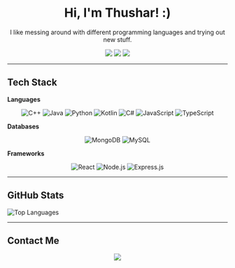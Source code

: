 <h1 align="center">Hi, I'm Thushar! :)</h1>

<p align="center">
I like messing around with different programming languages and trying out new stuff.
</p>

<p align="center">
<a href="https://www.linkedin.com/in/thushar-joji-5a47301b2/" target="_blank"><img src="https://img.shields.io/badge/LinkedIn-blue?style=for-the-badge&logo=linkedin&logoColor=white" /></a>
<a href="https://leetcode.com/u/thusharjoji1/" target="_blank"><img src="https://img.shields.io/badge/LeetCode-orange?style=for-the-badge&logo=leetcode&logoColor=white" /></a>
<a href="https://github.com/thushar003?tab=repositories" target="_blank"><img src="https://img.shields.io/badge/GitHub-181717?style=for-the-badge&logo=github&logoColor=white" /></a>
</p>

---

## Tech Stack

<b>Languages</b>
<p align="center"> <img src="https://img.shields.io/badge/C++-00599C?style=for-the-badge&logo=cplusplus&logoColor=white" alt="C++"/> <img src="https://img.shields.io/badge/Java-007396?style=for-the-badge&logo=java&logoColor=white" alt="Java"/> <img src="https://img.shields.io/badge/Python-3776AB?style=for-the-badge&logo=python&logoColor=white" alt="Python"/> <img src="https://img.shields.io/badge/Kotlin-7F52FF?style=for-the-badge&logo=kotlin&logoColor=white" alt="Kotlin"/> <img src="https://img.shields.io/badge/CSharp-239120?style=for-the-badge&logo=csharp&logoColor=white" alt="C#"/> <img src="https://img.shields.io/badge/JavaScript-F7DF1E?style=for-the-badge&logo=javascript&logoColor=black" alt="JavaScript"/> <img src="https://img.shields.io/badge/TypeScript-3178C6?style=for-the-badge&logo=typescript&logoColor=white" alt="TypeScript"/> </p>
<b>Databases</b>
<p align="center"> <img src="https://img.shields.io/badge/MongoDB-4EA94B?style=for-the-badge&logo=mongodb&logoColor=white" alt="MongoDB"/> <img src="https://img.shields.io/badge/MySQL-4479A1?style=for-the-badge&logo=mysql&logoColor=white" alt="MySQL"/> </p>
<b>Frameworks</b>
<p align="center"> <img src="https://img.shields.io/badge/React-61DAFB?style=for-the-badge&logo=react&logoColor=black" alt="React"/> <img src="https://img.shields.io/badge/Node.js-339933?style=for-the-badge&logo=nodedotjs&logoColor=white" alt="Node.js"/> <img src="https://img.shields.io/badge/Express.js-000000?style=for-the-badge&logo=express&logoColor=white" alt="Express.js"/> </p>

---

## GitHub Stats

<img src="https://github-readme-stats.vercel.app/api/top-langs/?username=thushar003&layout=compact&theme=tokyonight&hide_border=true" alt="Top Languages"/>
</p>

---

## Contact Me

<p align="center">
<a [href="mailto:thusharjoji2@gmail.com](mailto:href=%22mailto:thusharjoji2@gmail.com)"><img src="https://img.shields.io/badge/Email-D14836?style=for-the-badge&logo=gmail&logoColor=white"/></a>
</p>
